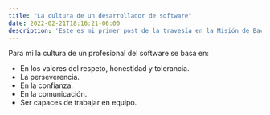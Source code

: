 ```yaml
---
title: "La cultura de un desarrollador de software"
date: 2022-02-21T18:16:21-06:00
description: 'Este es mi primer post de la travesía en la Misión de Backend con Node JS de Launch X.'
---
```


Para mi la cultura de un profesional del software se basa en:

- En los valores del respeto, honestidad y tolerancia.
- La perseverencia.
- En la confianza.
- En la comunicación.
- Ser capaces de trabajar en equipo.
